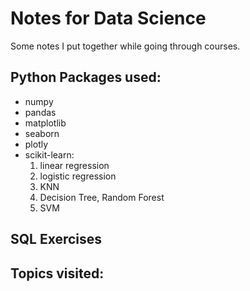
# Notes for Data Science 
Some notes I put together while going through courses.

## Python Packages used:
* numpy
* pandas
* matplotlib
* seaborn
* plotly
* scikit-learn:
  1. linear regression
  2. logistic regression
  3. KNN
  4. Decision Tree, Random Forest
  5. SVM

## SQL Exercises

## Topics visited:
